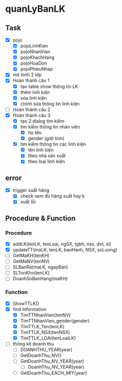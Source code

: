 # quanLyBanLK
## Task
- [x] pojo
  - [x] pojoLinhKien
  - [x] pojoNhanVien
  - [x] pojoKhachHang
  - [x] pojoHoaDon
  - [x] pojoPhieuNhap
- [x] mô hình 2 lớp
- [x] Hoàn thành câu 1
  - [x] tạo table show thông tin LK
  - [x] thêm linh kiện
  - [x] xóa linh kiện
  - [x] chỉnh sửa thông tin linh kiện
- [ ] Hoàn thành câu 2
- [x] Hoàn thành câu 3
  - [x] tạo 2 dialog tìm kiếm
  - [x] tìm kiếm thông tin nhân viên
    - [x] họ tên
    - [x] gender (giới tính)
  - [x] tìm kiếm thông tin các linh kiện
    - [x] tên linh kiện
    - [x] theo nhà sãn xuất
    - [x] theo loại linh kiện
## error
- [x] trigger xuất hàng
  - [x] check xem đủ hàng xuất hay k
  - [x] xuất lỗi
## Procedure & Function
### Procedure
- [x] addLK(tenLK, tenLoai, ngSX, tgbh, nsx, dvt, sl)
- [x] updateTT(maLK, tenLK, baoHanh, NSX, soLuong)
- [ ] GetMaKH(tenKH)
- [ ] GetMaNV(tenNV)
- [ ] SLBanRa(maLK, ngayBan)
- [ ] SLTonKho(tenLK)
- [ ] DoanhSoBanHang(maKH)
### Function
- [x] ShowTTLK()
- [x] find Information
  - [x] TimTTNhanVien(tenNV)
  - [x] TimTTNhanVien_gender(gender)
  - [x] TimTTLK_Ten(tenLK)
  - [x] TimTTLK_NSX(tenNSX)
  - [x] TimTTLK_LOAI(tenLoaiLK)
- [ ] thông kê doanh thu
  - [ ] DOANHTHU_YEAR(year)
  - [ ] GetDoanhThu_NV()
  - [ ] GetDoanhThu_NV_YEAR(year)
    - [ ] DoanhThu_NV_YEAR(year)
  - [ ] GetDoanhThu_EACH_MIY(year)
